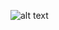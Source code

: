 ![alt text](https://sun9-34.userapi.com/impf/HD7MIhYHVBu-_EFg7YmejwcPMWafIhOk6dbDuQ/avTtTfi3oTM.jpg?size=482x588&quality=96&sign=5e1a7341ca5c8f405946da6333345066&type=album)
